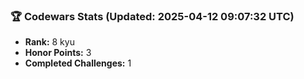 ### 🏆 Codewars Stats (Updated: 2025-04-12 09:07:32 UTC)

- **Rank:** 8 kyu
- **Honor Points:** 3
- **Completed Challenges:** 1
